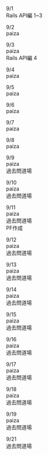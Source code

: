 9/1<br>
  Rails API編 1~3<br>

9/2<br>
  paiza<br>

9/3<br>
  paiza<br>
  Rails API編 4<br>

9/4<br>
  paiza<br>

9/5<br>
  paiza<br>

9/6<br>
  paiza<br>

9/7<br>
  paiza<br>

9/8<br>
  paiza<br>

9/9<br>
  paiza<br>
  過去問道場<br>

9/10<br>
  paiza<br>
  過去問道場<br>

9/11<br>
  paiza<br>
  過去問道場<br>
  PF作成<br>

9/12<br>
  paiza<br>
  過去問道場<br>

9/13<br>
  paiza<br>
  過去問道場<br>

9/14<br>
  paiza<br>
  過去問道場<br>

9/15<br>
  paiza<br>
  過去問道場<br>

9/16<br>
  paiza<br>
  過去問道場<br>

9/17<br>
  paiza<br>
  過去問道場<br>

9/18<br>
  paiza<br>
  過去問道場<br>

9/19<br>
  paiza<br>
  過去問道場<br>

9/21<br>
  過去問道場<br>
